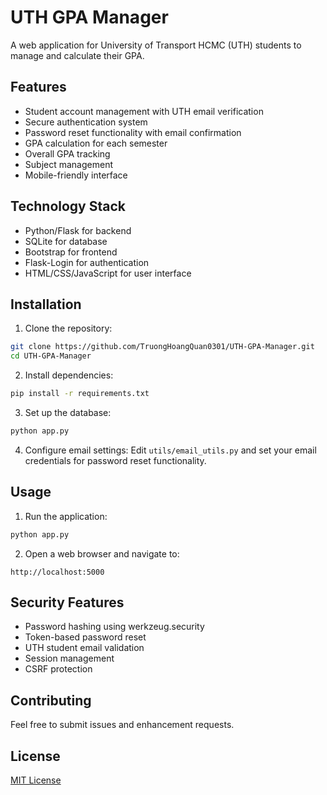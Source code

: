 # UTH GPA Manager

A web application for University of Transport HCMC (UTH) students to manage and calculate their GPA.

## Features

- Student account management with UTH email verification
- Secure authentication system
- Password reset functionality with email confirmation
- GPA calculation for each semester
- Overall GPA tracking
- Subject management
- Mobile-friendly interface

## Technology Stack

- Python/Flask for backend
- SQLite for database
- Bootstrap for frontend
- Flask-Login for authentication
- HTML/CSS/JavaScript for user interface

## Installation

1. Clone the repository:
```bash
git clone https://github.com/TruongHoangQuan0301/UTH-GPA-Manager.git
cd UTH-GPA-Manager
```

2. Install dependencies:
```bash
pip install -r requirements.txt
```

3. Set up the database:
```bash
python app.py
```

4. Configure email settings:
Edit `utils/email_utils.py` and set your email credentials for password reset functionality.

## Usage

1. Run the application:
```bash
python app.py
```

2. Open a web browser and navigate to:
```
http://localhost:5000
```

## Security Features

- Password hashing using werkzeug.security
- Token-based password reset
- UTH student email validation
- Session management
- CSRF protection

## Contributing

Feel free to submit issues and enhancement requests.

## License

[MIT License](LICENSE)
